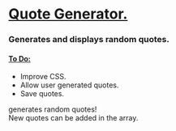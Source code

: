 <h1> <ins> Quote Generator. </ins> </h1>
<h3> Generates and displays random quotes. </h3>
<h4><ins> To Do: </ins></h4>
<ul> 
<li>Improve CSS.</li>
  <li> Allow user generated quotes. </li>
  <li>Save quotes.</li>
</ul>

<p> generates random quotes! <br> New quotes can be added in the array. </p>
